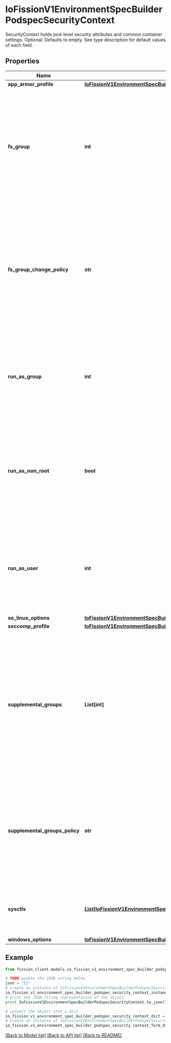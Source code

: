 # IoFissionV1EnvironmentSpecBuilderPodspecSecurityContext

SecurityContext holds pod-level security attributes and common container settings. Optional: Defaults to empty.  See type description for default values of each field.

## Properties

Name | Type | Description | Notes
------------ | ------------- | ------------- | -------------
**app_armor_profile** | [**IoFissionV1EnvironmentSpecBuilderPodspecSecurityContextAppArmorProfile**](IoFissionV1EnvironmentSpecBuilderPodspecSecurityContextAppArmorProfile.md) |  | [optional] 
**fs_group** | **int** | A special supplemental group that applies to all containers in a pod. Some volume types allow the Kubelet to change the ownership of that volume to be owned by the pod:  1. The owning GID will be the FSGroup 2. The setgid bit is set (new files created in the volume will be owned by FSGroup) 3. The permission bits are OR&#39;d with rw-rw----  If unset, the Kubelet will not modify the ownership and permissions of any volume. Note that this field cannot be set when spec.os.name is windows. | [optional] 
**fs_group_change_policy** | **str** | fsGroupChangePolicy defines behavior of changing ownership and permission of the volume before being exposed inside Pod. This field will only apply to volume types which support fsGroup based ownership(and permissions). It will have no effect on ephemeral volume types such as: secret, configmaps and emptydir. Valid values are \&quot;OnRootMismatch\&quot; and \&quot;Always\&quot;. If not specified, \&quot;Always\&quot; is used. Note that this field cannot be set when spec.os.name is windows. | [optional] 
**run_as_group** | **int** | The GID to run the entrypoint of the container process. Uses runtime default if unset. May also be set in SecurityContext.  If set in both SecurityContext and PodSecurityContext, the value specified in SecurityContext takes precedence for that container. Note that this field cannot be set when spec.os.name is windows. | [optional] 
**run_as_non_root** | **bool** | Indicates that the container must run as a non-root user. If true, the Kubelet will validate the image at runtime to ensure that it does not run as UID 0 (root) and fail to start the container if it does. If unset or false, no such validation will be performed. May also be set in SecurityContext.  If set in both SecurityContext and PodSecurityContext, the value specified in SecurityContext takes precedence. | [optional] 
**run_as_user** | **int** | The UID to run the entrypoint of the container process. Defaults to user specified in image metadata if unspecified. May also be set in SecurityContext.  If set in both SecurityContext and PodSecurityContext, the value specified in SecurityContext takes precedence for that container. Note that this field cannot be set when spec.os.name is windows. | [optional] 
**se_linux_options** | [**IoFissionV1EnvironmentSpecBuilderPodspecSecurityContextSeLinuxOptions**](IoFissionV1EnvironmentSpecBuilderPodspecSecurityContextSeLinuxOptions.md) |  | [optional] 
**seccomp_profile** | [**IoFissionV1EnvironmentSpecBuilderPodspecSecurityContextSeccompProfile**](IoFissionV1EnvironmentSpecBuilderPodspecSecurityContextSeccompProfile.md) |  | [optional] 
**supplemental_groups** | **List[int]** | A list of groups applied to the first process run in each container, in addition to the container&#39;s primary GID and fsGroup (if specified).  If the SupplementalGroupsPolicy feature is enabled, the supplementalGroupsPolicy field determines whether these are in addition to or instead of any group memberships defined in the container image. If unspecified, no additional groups are added, though group memberships defined in the container image may still be used, depending on the supplementalGroupsPolicy field. Note that this field cannot be set when spec.os.name is windows. | [optional] 
**supplemental_groups_policy** | **str** | Defines how supplemental groups of the first container processes are calculated. Valid values are \&quot;Merge\&quot; and \&quot;Strict\&quot;. If not specified, \&quot;Merge\&quot; is used. (Alpha) Using the field requires the SupplementalGroupsPolicy feature gate to be enabled and the container runtime must implement support for this feature. Note that this field cannot be set when spec.os.name is windows. | [optional] 
**sysctls** | [**List[IoFissionV1EnvironmentSpecBuilderPodspecSecurityContextSysctlsInner]**](IoFissionV1EnvironmentSpecBuilderPodspecSecurityContextSysctlsInner.md) | Sysctls hold a list of namespaced sysctls used for the pod. Pods with unsupported sysctls (by the container runtime) might fail to launch. Note that this field cannot be set when spec.os.name is windows. | [optional] 
**windows_options** | [**IoFissionV1EnvironmentSpecBuilderPodspecSecurityContextWindowsOptions**](IoFissionV1EnvironmentSpecBuilderPodspecSecurityContextWindowsOptions.md) |  | [optional] 

## Example

```python
from fission_client.models.io_fission_v1_environment_spec_builder_podspec_security_context import IoFissionV1EnvironmentSpecBuilderPodspecSecurityContext

# TODO update the JSON string below
json = "{}"
# create an instance of IoFissionV1EnvironmentSpecBuilderPodspecSecurityContext from a JSON string
io_fission_v1_environment_spec_builder_podspec_security_context_instance = IoFissionV1EnvironmentSpecBuilderPodspecSecurityContext.from_json(json)
# print the JSON string representation of the object
print IoFissionV1EnvironmentSpecBuilderPodspecSecurityContext.to_json()

# convert the object into a dict
io_fission_v1_environment_spec_builder_podspec_security_context_dict = io_fission_v1_environment_spec_builder_podspec_security_context_instance.to_dict()
# create an instance of IoFissionV1EnvironmentSpecBuilderPodspecSecurityContext from a dict
io_fission_v1_environment_spec_builder_podspec_security_context_form_dict = io_fission_v1_environment_spec_builder_podspec_security_context.from_dict(io_fission_v1_environment_spec_builder_podspec_security_context_dict)
```
[[Back to Model list]](../README.md#documentation-for-models) [[Back to API list]](../README.md#documentation-for-api-endpoints) [[Back to README]](../README.md)


